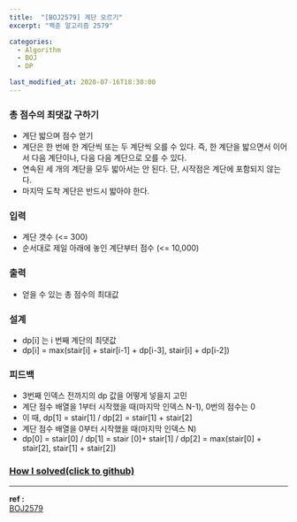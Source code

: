 ```yaml
---
title:  "[BOJ2579] 계단 오르기"
excerpt: "백준 알고리즘 2579"

categories:
  - Algorithm
  - BOJ
  - DP

last_modified_at: 2020-07-16T18:30:00
---
```


### 총 점수의 최댓값 구하기
- 계단 밟으며 점수 얻기
- 계단은 한 번에 한 계단씩 또는 두 계단씩 오를 수 있다. 즉, 한 계단을 밟으면서 이어서 다음 계단이나, 다음 다음 계단으로 오를 수 있다.
- 연속된 세 개의 계단을 모두 밟아서는 안 된다. 단, 시작점은 계단에 포함되지 않는다.
- 마지막 도착 계단은 반드시 밟아야 한다.

### 입력
- 계단 갯수 (<= 300)
- 순서대로 제일 아래에 놓인 계단부터 점수 (<= 10,000)

### 출력
- 얻을 수 있는 총 점수의 최대값

### 설계
- dp[i] 는 i 번째 계단의 최댓값
- dp[i] = max(stair[i] + stair[i-1] + dp[i-3], stair[i] + dp[i-2])

### 피드백
- 3번째 인덱스 전까지의 dp 값을 어떻게 넣을지 고민
- 계단 점수 배열을 1부터 시작했을 때(마지막 인덱스 N-1), 0번의 점수는 0
- 이 때, dp[1] = stair[1] / dp[2] = stair[1] + stair[2]
- 계단 점수 배열을 0부터 시작했을 때(마지막 인덱스 N)
- dp[0] = stair[0] / dp[1] = stair [0]+ stair[1] / dp[2] = max(stair[0] + stair[2], stair[1] + stair[2])


### [How I solved(click to github)](https://github.com/mindflip/Algorithm_BOJ/blob/master/boj2579.cpp)

----
**ref :**  
[BOJ2579](https://www.acmicpc.net/problem/2579)
